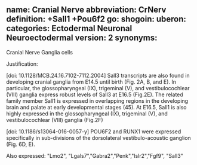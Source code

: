 name: Cranial Nerve
abbreviation: CrNerv
definition: +Sall1 +Pou6f2
go:
shogoin: 
uberon:
categories: Ectodermal Neuronal Neuroectodermal
version: 2
synonyms:
---

Cranial Nerve Ganglia cells

Justification:

[doi:  10.1128/MCB.24.16.7102-7112.2004] Sall3 transcripts are also found in developing cranial ganglia from E14.5 until birth (Fig. 2A, B, and E). In particular, the glossopharyngeal (IX), trigeminal (V), and vestibulocochlear (VIII) ganglia express robust levels of Sall3 at E16.5 (Fig.2E). The related family member Sall1 is expressed in overlapping regions in the developing brain and palate at early developmental stages (45). At E16.5, Sall1 is also highly expressed in the glossopharyngeal (IX), trigeminal (V), and vestibulocochlear (VIII) ganglia (Fig.2F)

[doi: 10.1186/s13064-016-0057-y] POU6F2 and RUNX1 were expressed specifically in sub-divisions of the dorsolateral vestibulo-acoustic ganglion (Fig. 6D, E).

Also expressed:
"Lmo2", "Lgals7","Gabra2","Penk","Islr2","Fgf9", "Sall3" 
